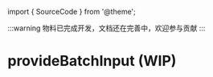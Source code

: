 import { SourceCode } from '@theme';

:::warning
物料已完成开发，文档还在完善中，欢迎参与贡献
:::

# provideBatchInput (WIP)

<SourceCode href="https://github.com/bytedance/flowgram.ai/tree/main/packages/materials/form-materials/src/effects/provide-batch-input" />
